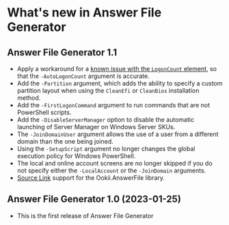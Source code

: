# What's new in Answer File Generator

## Answer File Generator 1.1

- Apply a workaround for a [known issue with the `LogonCount` element](https://learn.microsoft.com/windows-hardware/customize/desktop/unattend/microsoft-windows-shell-setup-autologon-logoncount),
  so that the `-AutoLogonCount` argument is accurate.
- Add the `-Partition` argument, which adds the ability to specify a custom partition layout when
  using the `CleanEfi` or `CleanBios` installation method.
- Add the `-FirstLogonCommand` argument to run commands that are not PowerShell scripts.
- Add the `-DisableServerManager` option to disable the automatic launching of Server Manager on
  Windows Server SKUs.
- The `-JoinDomainUser` argument allows the use of a user from a different domain than the one being
  joined.
- Using the `-SetupScript` argument no longer changes the global execution policy for Windows
  PowerShell.
- The local and online account screens are no longer skipped if you do not specify either the
  `-LocalAccount` or the `-JoinDomain` arguments.
- [Source Link](https://github.com/dotnet/sourcelink) support for the Ookii.AnswerFile library.

## Answer File Generator 1.0 (2023-01-25)

- This is the first release of Answer File Generator
